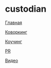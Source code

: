 # custodian
<p><a href="https://efekta.github.io/custodian/index.html">Главная</a></p>
<p><a href="https://efekta.github.io/custodian/coworking-page.html">Коворкинг</a></p>
<p><a href="https://efekta.github.io/custodian/coaching-page.html">Коучинг</a></p>
<p><a href="https://efekta.github.io/custodian/pr.html">PR</a></p>
<p><a href="https://efekta.github.io/custodian/video.html">Видео</a></p>

